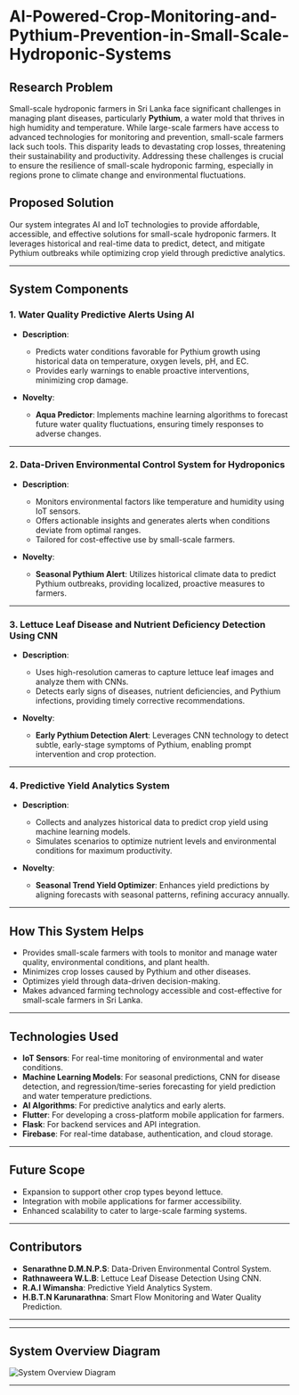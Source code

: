 # AI-Powered-Crop-Monitoring-and-Pythium-Prevention-in-Small-Scale-Hydroponic-Systems 

## **Research Problem**  
Small-scale hydroponic farmers in Sri Lanka face significant challenges in managing plant diseases, particularly **Pythium**, a water mold that thrives in high humidity and temperature. While large-scale farmers have access to advanced technologies for monitoring and prevention, small-scale farmers lack such tools. This disparity leads to devastating crop losses, threatening their sustainability and productivity. Addressing these challenges is crucial to ensure the resilience of small-scale hydroponic farming, especially in regions prone to climate change and environmental fluctuations.  

## **Proposed Solution**  
Our system integrates AI and IoT technologies to provide affordable, accessible, and effective solutions for small-scale hydroponic farmers. It leverages historical and real-time data to predict, detect, and mitigate Pythium outbreaks while optimizing crop yield through predictive analytics.  

---

## **System Components**  

### **1. Water Quality Predictive Alerts Using AI**  
- **Description**:  
  - Predicts water conditions favorable for Pythium growth using historical data on temperature, oxygen levels, pH, and EC.  
  - Provides early warnings to enable proactive interventions, minimizing crop damage.  

- **Novelty**:  
  - **Aqua Predictor**: Implements machine learning algorithms to forecast future water quality fluctuations, ensuring timely responses to adverse changes.  

---

### **2. Data-Driven Environmental Control System for Hydroponics**  
- **Description**:  
  - Monitors environmental factors like temperature and humidity using IoT sensors.  
  - Offers actionable insights and generates alerts when conditions deviate from optimal ranges.  
  - Tailored for cost-effective use by small-scale farmers.  

- **Novelty**:  
  - **Seasonal Pythium Alert**: Utilizes historical climate data to predict Pythium outbreaks, providing localized, proactive measures to farmers.  

---

### **3. Lettuce Leaf Disease and Nutrient Deficiency Detection Using CNN**  
- **Description**:  
  - Uses high-resolution cameras to capture lettuce leaf images and analyze them with CNNs.  
  - Detects early signs of diseases, nutrient deficiencies, and Pythium infections, providing timely corrective recommendations.  

- **Novelty**:  
  - **Early Pythium Detection Alert**: Leverages CNN technology to detect subtle, early-stage symptoms of Pythium, enabling prompt intervention and crop protection.  

---

### **4. Predictive Yield Analytics System**  
- **Description**:  
  - Collects and analyzes historical data to predict crop yield using machine learning models.  
  - Simulates scenarios to optimize nutrient levels and environmental conditions for maximum productivity.  

- **Novelty**:  
  - **Seasonal Trend Yield Optimizer**: Enhances yield predictions by aligning forecasts with seasonal patterns, refining accuracy annually.  

---

## **How This System Helps**  
- Provides small-scale farmers with tools to monitor and manage water quality, environmental conditions, and plant health.  
- Minimizes crop losses caused by Pythium and other diseases.  
- Optimizes yield through data-driven decision-making.  
- Makes advanced farming technology accessible and cost-effective for small-scale farmers in Sri Lanka.  

---

## **Technologies Used**  
- **IoT Sensors**: For real-time monitoring of environmental and water conditions.  
- **Machine Learning Models**: For seasonal predictions, CNN for disease detection, and regression/time-series forecasting    for yield prediction and water temperature predictions.  
- **AI Algorithms**: For predictive analytics and early alerts.  
- **Flutter**: For developing a cross-platform mobile application for farmers.  
- **Flask**: For backend services and API integration.  
- **Firebase**: For real-time database, authentication, and cloud storage. 
---

## **Future Scope**  
- Expansion to support other crop types beyond lettuce.  
- Integration with mobile applications for farmer accessibility.  
- Enhanced scalability to cater to large-scale farming systems.  

---

## **Contributors**  
- **Senarathne D.M.N.P.S**: Data-Driven Environmental Control System.  
- **Rathnaweera W.L.B**: Lettuce Leaf Disease Detection Using CNN.  
- **R.A.I Wimansha**: Predictive Yield Analytics System.  
- **H.B.T.N Karunarathna**: Smart Flow Monitoring and Water Quality Prediction.  

---

---

## **System Overview Diagram**  

![System Overview Diagram](https://github.com/user-attachments/assets/d2d73cdf-1149-4417-992f-5d2e3db5d3f8)



---
